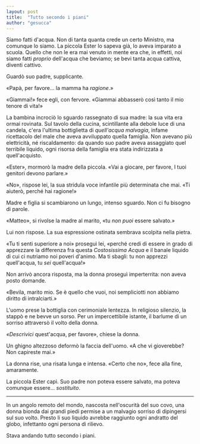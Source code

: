 ```yaml
---
layout: post
title:  "Tutto secondo i piani"
author: "gesucca"
---
```


Siamo fatti d'acqua. Non di tanta quanta crede un certo Ministro, ma comunque lo siamo. La piccola Ester lo sapeva già, lo aveva imparato a scuola. Quello che non le era mai venuto in mente era che, in effetti, noi siamo fatti *proprio* dell'acqua che beviamo; se bevi tanta acqua cattiva, diventi cattivo.

Guardò suo padre, supplicante.

«Papà, per favore... la mamma ha *ragione*.»

«Giammai!» fece egli, con fervore. «Giammai abbasserò così tanto il mio tenore di vita!»

La bambina incrociò lo sguardo rassegnato di sua madre: la sua vita era ormai rovinata. Sul tavolo della cucina, scintillante alla debole luce di una candela, c'era l'ultima bottiglietta di *quell'acqua malvagia*, infame ricettacolo del male che aveva avviluppato quella famiglia. Non avevano più elettricità, né riscaldamento: da quando suo padre aveva assaggiato quel terribile liquido, ogni risorsa della famiglia era stata indirizzata a quell'acquisto.

«Ester», mormorò la madre della piccola. «Vai a giocare, per favore, I tuoi genitori devono parlare.»

«No», rispose lei, la sua stridula voce infantile più determinata che mai. «Ti aiuterò, perché hai ragione!»

Madre e figlia si scambiarono un lungo, intenso sguardo. Non ci fu bisogno di parole.

«Matteo», si rivolse la madre al marito, «tu *non puoi* essere salvato.»

Lui non rispose. La sua espressione ostinata sembrava scolpita nella pietra.

«Tu ti senti superiore a noi» proseguì lei, «perché credi di essere in grado di apprezzare la differenza fra questa *Costosissima Acqua* e il banale liquido di cui ci nutriamo noi poveri d'animo. Ma ti sbagli: tu non apprezzi quell'acqua, tu *sei* quell'acqua!»

Non arrivò ancora risposta, ma la donna proseguì imperterrita: non aveva posto domande.

«Bevila, marito mio. Se è quello che vuoi, noi sempliciotti non abbiamo diritto di intralciarti.»

L'uomo prese la bottiglia con cerimoniale lentezza. In religioso silenzio, la stappò e ne bevve un sorso. Per un impercettibile istante, il barlume di un sorriso attraversò il volto della donna.

*«Descrivici* quest'acqua, per favore», chiese la donna.

Un ghigno altezzoso deformò la faccia dell'uomo. «A che vi gioverebbe? Non capireste mai.»

La donna rise, una risata lunga e intensa. «Certo che no», fece alla fine, amaramente.

La piccola Ester capì. Suo padre non poteva essere salvato, ma poteva comunque essere... *sostituito*.

***

In un angolo remoto del mondo, nascosta nell'oscurità del suo covo, una donna bionda dai grandi piedi permise a un malvagio sorriso di dipingersi sul suo volto. Presto li suo liquido avrebbe raggiunto ogni andratto del globo, infettanto ogni persona di rilievo.

Stava andando tutto secondo i piani.